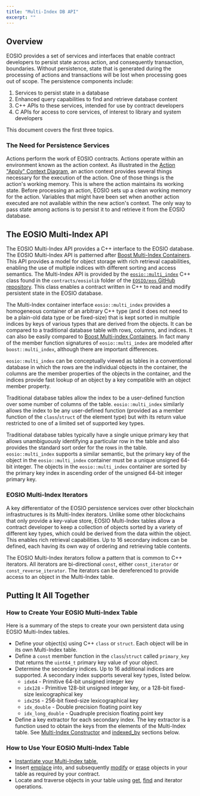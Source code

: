 ```yaml
---
title: "Multi-Index DB API"
excerpt: ""
---
```

## Overview

EOSIO provides a set of services and interfaces that enable contract developers to
persist state across action, and consequently transaction, boundaries.  Without persistence, state that is generated during the processing of actions and transactions will be lost when processing goes out of scope.  The persistence components include:

1. Services to persist state in a database
2. Enhanced query capabilities to find and retrieve database content
3. C++ APIs to these services, intended for use by contract developers
4. C APIs for access to core services, of interest to library and system developers

This document covers the first three topics.

<a name="need-for-persistence-services"></a>
### The Need for Persistence Services

Actions perform the work of EOSIO contracts. Actions operate within an environment known as the action context.  As illustrated in the [Action "Apply" Context Diagram](https://files.readme.io/6d71afc-action-apply-context-diagram.png), an action context provides several things necessary for the execution of the action. One of those things is the action's working memory. This is where the action maintains its working state. Before processing an action, EOSIO sets up a clean working memory for the action. Variables that might have been set when another action executed are not available within the new action's context. The only way to pass state among actions is to persist it to and retrieve it from the EOSIO database.

<a name="eosio-multi-index-api"></a>
## The EOSIO Multi-Index API

The EOSIO Multi-Index API provides a C++ interface to the EOSIO database.  The EOSIO Multi-Index API is patterned after [Boost Multi-Index Containers](https://www.boost.org/doc/libs/1_66_0/libs/multi_index/doc/index.html).  This API provides a model for object storage with rich retrieval capabilities, enabling the use of multiple indices with different sorting and access semantics. The Multi-Index API is provided by the [`eosio::multi_index`](https://github.com/EOSIO/eos/blob/master/contracts/eosiolib/multi_index.hpp) C++ class found in the `contracts/eosiolib` folder of the [`EOSIO/eos` GitHub repository](https://github.com/EOSIO/eos/). This class enables a contract written in C++ to read and modify persistent state in the EOSIO database.

The Multi-Index container interface `eosio::multi_index` provides a homogeneous container of an arbitrary C++ type (and it does not need to be a plain-old data type or be fixed-size) that is kept sorted in multiple indices by keys of various types that are derived from the objects. It can be compared to a traditional database table with rows, columns, and indices. It can also be easily compared to [Boost Multi-index Containers](https://www.boost.org/doc/libs/1_66_0/libs/multi_index/doc/index.html). In fact many of the member function signatures of `eosio::multi_index` are modeled after `boost::multi_index`, although there are important differences.

`eosio::multi_index` can be conceptually viewed as tables in a conventional database in which the rows are the individual objects in the container, the columns are the member properties of the objects in the container, and the indices provide fast lookup of an object by a key compatible with an object member property.

Traditional database tables allow the index to be a user-defined function over some number of columns of the table. `eosio::multi_index` similarly allows the index to be any user-defined function (provided as a member function of the `class`/`struct` of the element type) but with its return value restricted to one of a limited set of supported key types.

Traditional database tables typically have a single unique primary key that allows 
unambiguously identifying a particular row in the table and also provides the standard sort order for the rows in the table. `eosio::multi_index` supports a similar semantic, but the primary key of the object in the `eosio::multi_index` container must be a unique unsigned 64-bit integer. The objects in the `eosio::multi_index` container are sorted by the primary key index in ascending order of the unsigned 64-bit integer primary key.

<a name="eosio-multi-index-iterators"></a>
### EOSIO Multi-Index Iterators

A key differentiator of the EOSIO persistence services over other blockchain infrastructures is its Multi-Index iterators. Unlike some other blockchains that only provide a key-value store, EOSIO Multi-Index tables allow a contract developer to keep a collection of objects sorted by a variety of different key types, which could be derived from the data within the object.  This enables rich retrieval capabilities.  Up to 16 secondary indices can be defined, each having its own way of ordering and retrieving table contents.

The EOSIO Multi-Index iterators follow a pattern that is common to C++ iterators.  All iterators are bi-directional `const`, either `const_iterator` or `const_reverse_iterator`.  The iterators can be dereferenced to provide access to an object in the Multi-Index table. 

<a name="putting-it-all-together"></a>
## Putting It All Together

<a name="how-to-create-your-own-table"></a>
### How to Create Your EOSIO Multi-Index Table

Here is a summary of the steps to create your own persistent data using EOSIO Multi-Index tables.

- Define your object(s) using C++ `class` or `struct`.  Each object will be in its own Multi-Index table.
- Define a `const` member function in the `class`/`struct` called `primary_key` that returns the `uint64_t` primary key value of your object.
- Determine the secondary indices. Up to 16 additional indices are supported. A secondary index
supports several key types, listed below.
    - `idx64` - Primitive 64-bit unsigned integer key
    - `idx128` - Primitive 128-bit unsigned integer key, or a 128-bit fixed-size lexicographical key
    - `idx256` - 256-bit fixed-size lexicographical key
    - `idx_double` - Double precision floating point key
    - `idx_long_double` - Quadruple precision floating point key
- Define a key extractor for each secondary index. The key extractor is a function used to obtain the keys from the elements of the Multi-Index table. See [Multi-Index Constructor](#multi-index-constructor) and [indexed_by](#indexed-by-api) sections below.

<a name="how-to-use-your-own-table"></a>
### How to Use Your EOSIO Multi-Index Table

- [Instantiate your Multi-Index table.](https://developers.eos.io/eosio-cpp/reference#multi-index)
- Insert [emplace](https://developers.eos.io/eosio-cpp/reference#emplace) into, and subsequently [modify](https://developers.eos.io/eosio-cpp/reference#modify) or [erase](https://developers.eos.io/eosio-cpp/reference#erase) objects in your table as required by your contract.
- Locate and traverse objects in your table using [get](https://developers.eos.io/eosio-cpp/reference#get), [find](https://developers.eos.io/eosio-cpp/reference#find) and iterator operations.